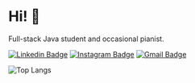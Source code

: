 # Hi! 👋

Full-stack Java student and occasional pianist.

[![Linkedin Badge](https://img.shields.io/badge/-Linkedin-blue?style=flat-square&logo=Linkedin&logoColor=white&link=https://www.linkedin.com/in/rebeccanayala/)](https://www.linkedin.com/in/rebeccanayala/)
[![Instagram Badge](https://img.shields.io/badge/-Instagram-darkred?style=flat-square&logo=instagram&logoColor=white&link=https://www.instagram.com/rebeccanayala/?hl=pt-br)](https://instagram.com/rebeccanayala)
[![Gmail Badge](https://img.shields.io/badge/-rebeccanayala@gmail.com-FF0000?style=flat-square&logo=Gmail&logoColor=white&link=mailto:rebeccanayala@gmail.com)](mailto:rebeccanayala@gmail.com)

![Top Langs](https://github-readme-stats.vercel.app/api/top-langs/?username=rebeccanayala&layout=compact)

